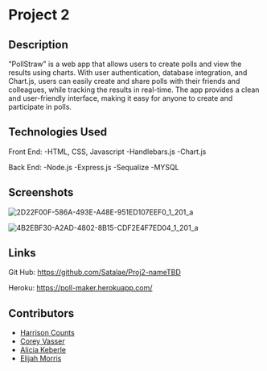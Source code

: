 # Project 2

## Description

"PollStraw" is a web app that allows users to create polls and view the results using charts. With user authentication, database integration, and Chart.js, users can easily create and share polls with their friends and colleagues, while tracking the results in real-time. The app provides a clean and user-friendly interface, making it easy for anyone to create and participate in polls.

## Technologies Used
Front End:
-HTML, CSS, Javascript
-Handlebars.js
-Chart.js

Back End: 
-Node.js
-Express.js
-Sequalize
-MYSQL

## Screenshots

![2D22F00F-586A-493E-A48E-951ED107EEF0_1_201_a](https://github.com/Satalae/Poll-Maker/assets/118331058/6aa8c9fc-8352-4018-a1b4-ddb989bb6f2f)

![4B2EBF30-A2AD-4802-8B15-CDF2E4F7ED04_1_201_a](https://github.com/MorrisEli/Note-Taker/assets/118331058/af571052-96bd-4d7e-9e1b-42b98521893e)

## Links
Git Hub:
https://github.com/Satalae/Proj2-nameTBD

Heroku:
https://poll-maker.herokuapp.com/

## Contributors

- [Harrison Counts](https://github.com/Satalae)
- [Corey Vasser](https://github.com/spamdalfz)
- [Alicia Keberle](https://github.com/keberlea)
- [Elijah Morris](https://github.com/MorrisEli)
